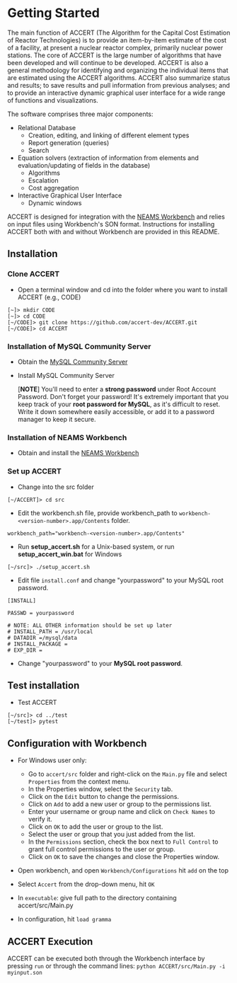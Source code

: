 # Getting Started

The main function of ACCERT (The Algorithm for the Capital Cost Estimation of Reactor Technologies) is to provide an item-by-item estimate of the cost of a facility, at present a nuclear reactor complex, primarily nuclear power stations. The core of ACCERT is the large number of algorithms that have been developed and will continue to be developed. ACCERT is also a general methodology for identifying and organizing the individual items that are estimated using the ACCERT algorithms. ACCERT also summarize status and results; to save results and pull information from previous analyses; and to provide an interactive dynamic graphical user interface for a wide range of functions and visualizations. 


The software comprises three major components:
*	Relational Database
    *	Creation, editing, and linking of different element types
    *	Report generation (queries)
    *	Search
*	Equation solvers (extraction of information from elements and evaluation/updating of fields in the database)
    *	Algorithms
    *	Escalation
    *	Cost aggregation
*	Interactive Graphical User Interface
    *	Dynamic windows


ACCERT is designed for integration with the [NEAMS
Workbench](https://www.ornl.gov/project/neams-workbench) and relies on input
files using Workbench's SON format. Instructions for installing ACCERT both
with and without Workbench are provided in this README.

## Installation

### Clone ACCERT

*   Open a terminal window and cd into the folder where you want to install ACCERT (e.g., CODE)
```console
[~]> mkdir CODE  
[~]> cd CODE   
[~/CODE]> git clone https://github.com/accert-dev/ACCERT.git  
[~/CODE]> cd ACCERT
```

### Installation of MySQL Community Server

* Obtain the [MySQL Community Server](https://dev.mysql.com/downloads/mysql/)
* Install MySQL Community Server

    [__NOTE__] You'll need to enter a __strong password__ under Root Account Password. Don't forget your password! 
    It's extremely important that you keep track of your **root password for MySQL**, as it's difficult to reset. Write 
    it down somewhere easily accessible, or add it to a password manager to keep it secure.


### Installation of NEAMS Workbench

*   Obtain and install the [NEAMS Workbench](https://code.ornl.gov/neams-workbench/downloads)

### Set up ACCERT

* Change into the src folder 

```console
[~/ACCERT]> cd src 
```

* Edit the workbench.sh file, provide workbench_path to `workbench-<version-number>.app/Contents` folder.

```
workbench_path="workbench-<version-number>.app/Contents"
```

* Run __setup_accert.sh__ for a Unix-based system, or run __setup_accert_win.bat__ for Windows
```console
[~/src]> ./setup_accert.sh 
```

* Edit file `install.conf` and change "yourpassword" to your MySQL root password.

```
[INSTALL]

PASSWD = yourpassword

# NOTE: ALL OTHER information should be set up later 
# INSTALL_PATH = /usr/local 
# DATADIR =/mysql/data
# INSTALL_PACKAGE = 
# EXP_DIR = 
```   

*   Change "yourpassword" to your **MySQL root password**.


## Test installation 

*   Test ACCERT 
```console
[~/src]> cd ../test 
[~/test]> pytest
```


## Configuration with Workbench

* For Windows user only:
    * Go to `accert/src` folder and right-click on the `Main.py` file and select `Properties` from the context menu.
    * In the Properties window, select the `Security` tab.
    * Click on the `Edit` button to change the permissions.
    * Click on `Add` to add a new user or group to the permissions list.
    * Enter your username or group name and click on `Check Names` to verify it.
    * Click on `OK` to add the user or group to the list.
    * Select the user or group that you just added from the list.
    * In the `Permissions` section, check the box next to `Full Control` to grant full control permissions to the user or group.
    * Click on `OK` to save the changes and close the Properties window.


* Open workbench, and open `Workbench/Configurations` hit `add` on the top
* Select `Accert` from the drop-down menu, hit `OK`
* In `executable`: give full path to the directory containing accert/src/Main.py
* In configuration, hit `load gramma`

## ACCERT Execution

ACCERT can be executed both through the Workbench interface by pressing `run` or through the command lines:
`python ACCERT/src/Main.py -i myinput.son`


